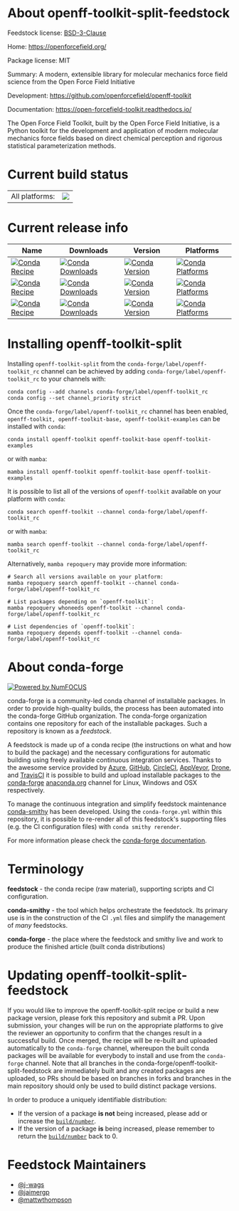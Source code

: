 About openff-toolkit-split-feedstock
====================================

Feedstock license: [BSD-3-Clause](https://github.com/conda-forge/openff-toolkit-feedstock/blob/main/LICENSE.txt)

Home: https://openforcefield.org/

Package license: MIT

Summary: A modern, extensible library for molecular mechanics force field science from the Open Force Field Initiative

Development: https://github.com/openforcefield/openff-toolkit

Documentation: https://open-forcefield-toolkit.readthedocs.io/

The Open Force Field Toolkit, built by the Open Force Field Initiative, is a Python
toolkit for the development and application of modern molecular mechanics force fields
based on direct chemical perception and rigorous statistical parameterization methods.


Current build status
====================


<table><tr><td>All platforms:</td>
    <td>
      <a href="https://dev.azure.com/conda-forge/feedstock-builds/_build/latest?definitionId=11620&branchName=main">
        <img src="https://dev.azure.com/conda-forge/feedstock-builds/_apis/build/status/openff-toolkit-feedstock?branchName=main">
      </a>
    </td>
  </tr>
</table>

Current release info
====================

| Name | Downloads | Version | Platforms |
| --- | --- | --- | --- |
| [![Conda Recipe](https://img.shields.io/badge/recipe-openff--toolkit-green.svg)](https://anaconda.org/conda-forge/openff-toolkit) | [![Conda Downloads](https://img.shields.io/conda/dn/conda-forge/openff-toolkit.svg)](https://anaconda.org/conda-forge/openff-toolkit) | [![Conda Version](https://img.shields.io/conda/vn/conda-forge/openff-toolkit.svg)](https://anaconda.org/conda-forge/openff-toolkit) | [![Conda Platforms](https://img.shields.io/conda/pn/conda-forge/openff-toolkit.svg)](https://anaconda.org/conda-forge/openff-toolkit) |
| [![Conda Recipe](https://img.shields.io/badge/recipe-openff--toolkit--base-green.svg)](https://anaconda.org/conda-forge/openff-toolkit-base) | [![Conda Downloads](https://img.shields.io/conda/dn/conda-forge/openff-toolkit-base.svg)](https://anaconda.org/conda-forge/openff-toolkit-base) | [![Conda Version](https://img.shields.io/conda/vn/conda-forge/openff-toolkit-base.svg)](https://anaconda.org/conda-forge/openff-toolkit-base) | [![Conda Platforms](https://img.shields.io/conda/pn/conda-forge/openff-toolkit-base.svg)](https://anaconda.org/conda-forge/openff-toolkit-base) |
| [![Conda Recipe](https://img.shields.io/badge/recipe-openff--toolkit--examples-green.svg)](https://anaconda.org/conda-forge/openff-toolkit-examples) | [![Conda Downloads](https://img.shields.io/conda/dn/conda-forge/openff-toolkit-examples.svg)](https://anaconda.org/conda-forge/openff-toolkit-examples) | [![Conda Version](https://img.shields.io/conda/vn/conda-forge/openff-toolkit-examples.svg)](https://anaconda.org/conda-forge/openff-toolkit-examples) | [![Conda Platforms](https://img.shields.io/conda/pn/conda-forge/openff-toolkit-examples.svg)](https://anaconda.org/conda-forge/openff-toolkit-examples) |

Installing openff-toolkit-split
===============================

Installing `openff-toolkit-split` from the `conda-forge/label/openff-toolkit_rc` channel can be achieved by adding `conda-forge/label/openff-toolkit_rc` to your channels with:

```
conda config --add channels conda-forge/label/openff-toolkit_rc
conda config --set channel_priority strict
```

Once the `conda-forge/label/openff-toolkit_rc` channel has been enabled, `openff-toolkit, openff-toolkit-base, openff-toolkit-examples` can be installed with `conda`:

```
conda install openff-toolkit openff-toolkit-base openff-toolkit-examples
```

or with `mamba`:

```
mamba install openff-toolkit openff-toolkit-base openff-toolkit-examples
```

It is possible to list all of the versions of `openff-toolkit` available on your platform with `conda`:

```
conda search openff-toolkit --channel conda-forge/label/openff-toolkit_rc
```

or with `mamba`:

```
mamba search openff-toolkit --channel conda-forge/label/openff-toolkit_rc
```

Alternatively, `mamba repoquery` may provide more information:

```
# Search all versions available on your platform:
mamba repoquery search openff-toolkit --channel conda-forge/label/openff-toolkit_rc

# List packages depending on `openff-toolkit`:
mamba repoquery whoneeds openff-toolkit --channel conda-forge/label/openff-toolkit_rc

# List dependencies of `openff-toolkit`:
mamba repoquery depends openff-toolkit --channel conda-forge/label/openff-toolkit_rc
```


About conda-forge
=================

[![Powered by
NumFOCUS](https://img.shields.io/badge/powered%20by-NumFOCUS-orange.svg?style=flat&colorA=E1523D&colorB=007D8A)](https://numfocus.org)

conda-forge is a community-led conda channel of installable packages.
In order to provide high-quality builds, the process has been automated into the
conda-forge GitHub organization. The conda-forge organization contains one repository
for each of the installable packages. Such a repository is known as a *feedstock*.

A feedstock is made up of a conda recipe (the instructions on what and how to build
the package) and the necessary configurations for automatic building using freely
available continuous integration services. Thanks to the awesome service provided by
[Azure](https://azure.microsoft.com/en-us/services/devops/), [GitHub](https://github.com/),
[CircleCI](https://circleci.com/), [AppVeyor](https://www.appveyor.com/),
[Drone](https://cloud.drone.io/welcome), and [TravisCI](https://travis-ci.com/)
it is possible to build and upload installable packages to the
[conda-forge](https://anaconda.org/conda-forge) [anaconda.org](https://anaconda.org/)
channel for Linux, Windows and OSX respectively.

To manage the continuous integration and simplify feedstock maintenance
[conda-smithy](https://github.com/conda-forge/conda-smithy) has been developed.
Using the ``conda-forge.yml`` within this repository, it is possible to re-render all of
this feedstock's supporting files (e.g. the CI configuration files) with ``conda smithy rerender``.

For more information please check the [conda-forge documentation](https://conda-forge.org/docs/).

Terminology
===========

**feedstock** - the conda recipe (raw material), supporting scripts and CI configuration.

**conda-smithy** - the tool which helps orchestrate the feedstock.
                   Its primary use is in the construction of the CI ``.yml`` files
                   and simplify the management of *many* feedstocks.

**conda-forge** - the place where the feedstock and smithy live and work to
                  produce the finished article (built conda distributions)


Updating openff-toolkit-split-feedstock
=======================================

If you would like to improve the openff-toolkit-split recipe or build a new
package version, please fork this repository and submit a PR. Upon submission,
your changes will be run on the appropriate platforms to give the reviewer an
opportunity to confirm that the changes result in a successful build. Once
merged, the recipe will be re-built and uploaded automatically to the
`conda-forge` channel, whereupon the built conda packages will be available for
everybody to install and use from the `conda-forge` channel.
Note that all branches in the conda-forge/openff-toolkit-split-feedstock are
immediately built and any created packages are uploaded, so PRs should be based
on branches in forks and branches in the main repository should only be used to
build distinct package versions.

In order to produce a uniquely identifiable distribution:
 * If the version of a package **is not** being increased, please add or increase
   the [``build/number``](https://docs.conda.io/projects/conda-build/en/latest/resources/define-metadata.html#build-number-and-string).
 * If the version of a package **is** being increased, please remember to return
   the [``build/number``](https://docs.conda.io/projects/conda-build/en/latest/resources/define-metadata.html#build-number-and-string)
   back to 0.

Feedstock Maintainers
=====================

* [@j-wags](https://github.com/j-wags/)
* [@jaimergp](https://github.com/jaimergp/)
* [@mattwthompson](https://github.com/mattwthompson/)

